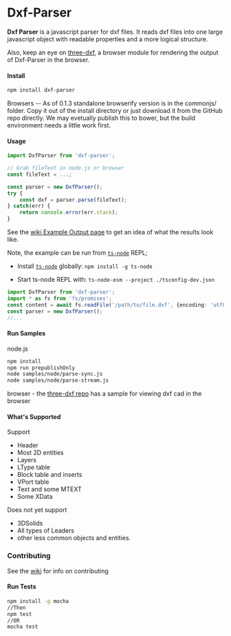 
# Dxf-Parser

**Dxf Parser** is a javascript parser for dxf files. It reads dxf files into one large javascript object with readable properties and a more logical structure.

Also, keep an eye on [three-dxf](https://github.com/gdsestimating/three-dxf), a browser module for rendering the output of Dxf-Parser in the browser.

#### Install

```sh
npm install dxf-parser
```

Browsers -- As of 0.1.3 standalone browserify version is in the commonjs/ folder. Copy it out of the install directory or just download it from the GitHub repo directly. We may evetually publish this to bower, but the build environment needs a little work first.

#### Usage

```js
import DxfParser from 'dxf-parser';

// Grab fileText in node.js or browser
const fileText = ...;

const parser = new DxfParser();
try {
    const dxf = parser.parse(fileText);
} catch(err) {
    return console.error(err.stack);
}
```

See the [wiki Example Output page](https://github.com/gdsestimating/dxf-parser/wiki/Example-Output) to get an idea of what the results look like.

Note, the example can be run from [`ts-node`](https://typestrong.org/ts-node/) REPL;

* Install [`ts-node`](https://typestrong.org/ts-node/) globally: `npm install -g ts-node`

* Start ts-node REPL with: `ts-node-esm --project ./tsconfig-dev.json`

```typescript
import DxfParser from 'dxf-parser';
import * as fs from 'fs/promises';
const content = await fs.readFile('/path/to/file.dxf', {encoding: 'utf8'});
const parser = new DxfParser();
//...

```

#### Run Samples

node.js

```sh
npm install
npm run prepublishOnly
node samples/node/parse-sync.js
node samples/node/parse-stream.js
```

browser - the [three-dxf repo](https://github.com/gdsestimating/three-dxf) has a sample for viewing dxf cad in the browser

#### What's Supported

Support

* Header
* Most 2D entities
* Layers
* LType table
* Block table and inserts
* VPort table
* Text and some MTEXT
* Some XData

Does not yet support

* 3DSolids
* All types of Leaders
* other less common objects and entities.

### Contributing

See the [wiki](https://github.com/gdsestimating/dxf-parser/wiki) for info on contributing

#### Run Tests

```sh
npm install -g mocha
//Then
npm test
//OR
mocha test
```
